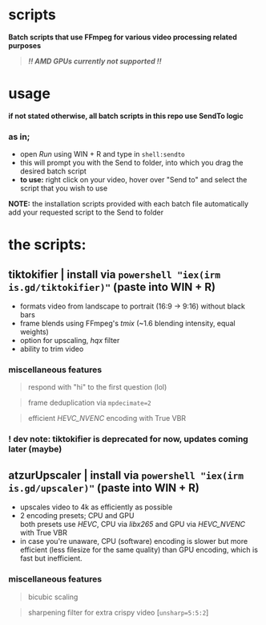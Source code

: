 # scripts
**Batch scripts that use FFmpeg for various video processing related purposes**
> ***!! AMD GPUs currently not supported !!***

# usage
**if not stated otherwise, all batch scripts in this repo use SendTo logic**
 
### as in; 
- open *Run* using WIN + R and type in `shell:sendto`
- this will prompt you with the Send to folder, into which you drag the desired batch script
- **to use:** right click on your video, hover over "Send to" and select the script that you wish to use

**NOTE:** the installation scripts provided with each batch file automatically add your requested script to the Send to folder

# the scripts:

## tiktokifier | install via `powershell "iex(irm is.gd/tiktokifier)"` (paste into WIN + R)
  - formats video from landscape to portrait (16:9 -> 9:16) without black bars
  - frame blends using FFmpeg's *tmix* (~1.6 blending intensity, equal weights)
  - option for upscaling, *hqx* filter
  - ability to trim video

### miscellaneous features
> respond with "hi" to the first question (lol)

> frame deduplication via `mpdecimate=2`

> efficient *HEVC_NVENC* encoding with True VBR

### **! dev note: tiktokifier is deprecated for now, updates coming later (maybe)**

## atzurUpscaler | install via `powershell "iex(irm is.gd/upscaler)"` (paste into WIN + R)
  - upscales video to 4k as efficiently as possible
  - 2 encoding presets; CPU and GPU\
      both presets use *HEVC*, CPU via *libx265* and GPU via *HEVC_NVENC* with True VBR
  - in case you're unaware, CPU (software) encoding is slower but more efficient (less filesize for the same quality) than GPU encoding, which is fast but inefficient.

### miscellaneous features
> bicubic scaling

> sharpening filter for extra crispy video [`unsharp=5:5:2`]

      
